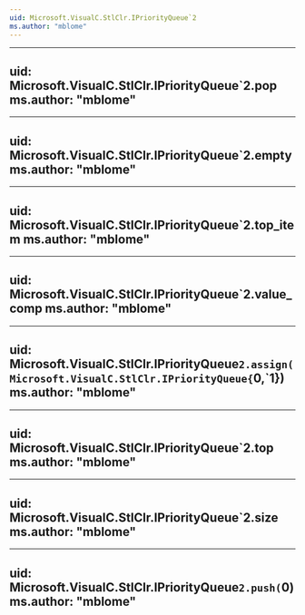 ```yaml
---
uid: Microsoft.VisualC.StlClr.IPriorityQueue`2
ms.author: "mblome"
---
```


---
uid: Microsoft.VisualC.StlClr.IPriorityQueue`2.pop
ms.author: "mblome"
---

---
uid: Microsoft.VisualC.StlClr.IPriorityQueue`2.empty
ms.author: "mblome"
---

---
uid: Microsoft.VisualC.StlClr.IPriorityQueue`2.top_item
ms.author: "mblome"
---

---
uid: Microsoft.VisualC.StlClr.IPriorityQueue`2.value_comp
ms.author: "mblome"
---

---
uid: Microsoft.VisualC.StlClr.IPriorityQueue`2.assign(Microsoft.VisualC.StlClr.IPriorityQueue{`0,`1})
ms.author: "mblome"
---

---
uid: Microsoft.VisualC.StlClr.IPriorityQueue`2.top
ms.author: "mblome"
---

---
uid: Microsoft.VisualC.StlClr.IPriorityQueue`2.size
ms.author: "mblome"
---

---
uid: Microsoft.VisualC.StlClr.IPriorityQueue`2.push(`0)
ms.author: "mblome"
---
